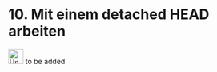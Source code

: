 # 10. Mit einem detached HEAD arbeiten
<!--  -->

<img src="../../images/under-construction_symbol.png" alt="Under Construction" width="30" /> to be added
